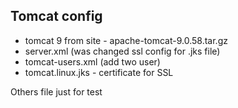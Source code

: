 ## Tomcat config

- tomcat 9 from site - apache-tomcat-9.0.58.tar.gz
- server.xml (was changed ssl config for .jks file)
- tomcat-users.xml (add two user)
- tomcat.linux.jks - certificate for SSL

Others file just for test
